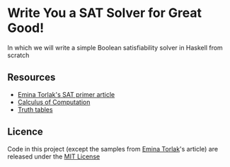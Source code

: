 # Write You a SAT Solver for Great Good!

In which we will write a simple Boolean satisfiability solver in Haskell from scratch

## Resources

* [Emina Torlak's SAT primer article][sat-primer]
* [Calculus of Computation][calculus-of-computation]
* [Truth tables][truth-tables]

## Licence

Code in this project (except the samples from [Emina Torlak][sat-primer]'s article) are released under the [MIT License](LICENSE)

[calculus-of-computation]: https://dl.acm.org/citation.cfm?id=1324777
[sat-primer]: https://homes.cs.washington.edu/~emina/blog/2017-06-23-a-primer-on-sat.html
[truth-tables]: http://sites.millersville.edu/bikenaga/math-proof/truth-tables/truth-tables.html
